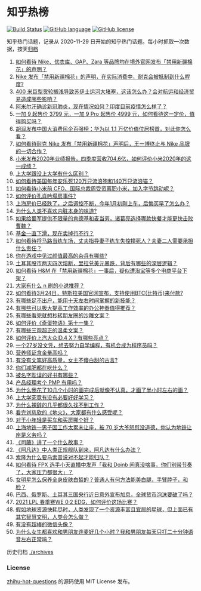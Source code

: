 # 知乎热榜
[![Build Status](https://github.com/ToWeLong/zhihu-hot-questions/workflows/CI/badge.svg)](https://github.com/ToWeLong/zhihu-hot-questions/actions)
[![GitHub language](https://img.shields.io/badge/language-golang-orange.svg)](https://golang.org/)
[![GitHub license](https://img.shields.io/github/license/ToWeLong/zhihu-hot-questions)](https://github.com/ToWeLong/zhihu-hot-questions/blob/main/LICENSE)

知乎热门话题，记录从 2020-11-29 日开始的知乎热门话题。每小时抓取一次数据，按天[归档](./archives)

<!-- BEGIN -->

1. [如何看待 Nike、优衣库、GAP、Zara 等品牌均在境外官网发布「禁用新疆棉花」的声明？](https://www.zhihu.com/question/451069593)
1. [Nike 发布「禁用新疆棉花」的声明，在实际消费中，耐克会被抵制到什么程度?](https://www.zhihu.com/question/451104639)
1. [400 米巨型货轮搁浅导致苏伊士运河大堵塞，这该怎么办？会对航运和经济贸易造成哪些影响？](https://www.zhihu.com/question/450974863)
1. [阿米尔汗确诊新冠肺炎，现在情况如何？印度目前疫情怎么样了？](https://www.zhihu.com/question/451022079)
1. [一加 9 起售价 3799 元，一加 9 Pro 起售价 4999 元，如何看待这一定价，值得购买吗？](https://www.zhihu.com/question/451018926)
1. [胡润发布中国大消费民企百强榜：华为以 1.1 万亿价值位居榜首，对此你怎么看？](https://www.zhihu.com/question/450830968)
1. [如何看待耐克 Nike 发布「禁用新疆棉花」声明后，王一博终止与 Nike 品牌的一切合作？](https://www.zhihu.com/question/451104868)
1. [小米发布2020年业绩报告，四季度营收704.6亿，如何评价小米2020年的这一成绩？](https://www.zhihu.com/question/451040200)
1. [上大学跟没上大学有什么区别？](https://www.zhihu.com/question/449157690)
1. [如何看待美国每年安乐死120万只流浪狗和140万只流浪猫？](https://www.zhihu.com/question/322128000)
1. [如何看待小米前 CFO、国际总裁周受资离职小米，加入字节跳动呢？](https://www.zhihu.com/question/451049379)
1. [如何评价孔肖吟塌房事件?](https://www.zhihu.com/question/451036267)
1. [上海房价已经跌了，之后调控不断，今年1月初刚上车，后悔买早了怎么办？](https://www.zhihu.com/question/448239294)
1. [为什么人类不喜欢内脏本身的味道?](https://www.zhihu.com/question/450789032)
1. [如果给蜀军提供不限量的肯德基和麦当劳，诸葛亮选择哪款快餐才能更快击败曹魏？](https://www.zhihu.com/question/381497547)
1. [基金一直下滑，现在卖掉行不行？](https://www.zhihu.com/question/448235022)
1. [如何看待将马路当练车场，丈夫指导妻子练车失控撞死人？夫妻二人需要承担什么责任？](https://www.zhihu.com/question/450965518)
1. [你在游戏中见过颜值最高的杂兵有哪些?](https://www.zhihu.com/question/449194855)
1. [土耳其股市两天四次熔断，里拉兑美元暴跌，背后有哪些的深层逻辑？](https://www.zhihu.com/question/450909538)
1. [如何看待 H&M 在「禁用新疆棉花」一事后，疑似遭淘宝等多个电商平台下架？](https://www.zhihu.com/question/451051189)
1. [大家有什么 n 刷的小说推荐？](https://www.zhihu.com/question/375441680)
1. [如何看待3月24日，特斯拉美国官网宣布，支持使用BTC(比特币)来付款?](https://www.zhihu.com/question/451007508)
1. [有哪些足不出户，能用十天左右时间掌握的新技能？](https://www.zhihu.com/question/369762095)
1. [有哪些可以极大提高工作效率的办公神器值得推荐？](https://www.zhihu.com/question/450956765)
1. [有哪些看完就想秒转朋友圈的沙雕文案？](https://www.zhihu.com/question/444434920)
1. [如何评价《奇蛋物语》第十一集？](https://www.zhihu.com/question/450932089)
1. [有哪些三观超正的温柔文案？](https://www.zhihu.com/question/445169324)
1. [如何评价上汽大众ID.4 X？有哪些亮点？](https://www.zhihu.com/question/451017451)
1. [一个27岁没文凭，想去努力自学编程，有机会成为程序员吗？](https://www.zhihu.com/question/277383605)
1. [营养师证含金量高吗？](https://www.zhihu.com/question/386360081)
1. [有没有文笔好高质量，女主不傻白甜的古言?](https://www.zhihu.com/question/393128896)
1. [你们减肥都在吃什么？](https://www.zhihu.com/question/449949843)
1. [被名字耽误的好书有哪些？](https://www.zhihu.com/question/450823951)
1. [产品经理考个 PMP 有用吗？](https://www.zhihu.com/question/19725633)
1. [为什么我花了10几个小时的画完成后就像不认真，才画了半小时左右的画？](https://www.zhihu.com/question/448929275)
1. [上大学究竟有没有必要好好学习？](https://www.zhihu.com/question/448725005)
1. [为什么裸辞的几乎都很久找不到工作？](https://www.zhihu.com/question/430872977)
1. [看完刘慈欣的《地火》，大家都有什么感受呢？](https://www.zhihu.com/question/449557621)
1. [对于小年轻是买车和买房哪个好？](https://www.zhihu.com/question/299527591)
1. [上海地铁一男子因工作太累未让座，被 70 岁大爷怒怼没道德，你认为地铁让座是义务吗？](https://www.zhihu.com/question/450854258)
1. [《司藤》讲了一个什么故事？](https://www.zhihu.com/question/448967132)
1. [《阿凡达》中人类正规舰队到来，阿凡达有什么办法？](https://www.zhihu.com/question/449702832)
1. [索隆为什么要乌索普说对不起才能归队？](https://www.zhihu.com/question/38428562)
1. [如何看待 FPX 选手小天直播中发声「我和 Doinb 间真没啥事，你们别带节奏了，大家压力都很大」？](https://www.zhihu.com/question/450880486)
1. [女明星怎么保养全身皮肤白皙的？普通人有何方法能美白腿，手臂脖子，和脸？](https://www.zhihu.com/question/31707593)
1. [巴西、俄罗斯、土耳其三国央行近日意外宣布加息，全球货币泡沫要破了吗？](https://www.zhihu.com/question/450441092)
1. [2021 LPL 春季赛WE 0:2 EDG，如何评价这场比赛？](https://www.zhihu.com/question/451042777)
1. [假如地球资源快耗尽时，人类发现了一个资源丰富且宜居的星球，但上面已有其它智慧文明，人类会怎么做？](https://www.zhihu.com/question/450589063)
1. [有没有超棒的微信头像？](https://www.zhihu.com/question/432712007)
1. [为什么女生都喜欢和男朋友连麦好几个小时？我和男朋友每天只打二十分钟语音左右正常吗？](https://www.zhihu.com/question/446227698)

<!-- END -->

历史归档 [./archives](./archives)


### License
[zhihu-hot-questions](https://github.com/towelong/zhihu-hot-questions) 的源码使用 MIT License 发布。